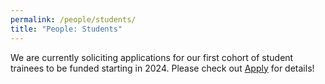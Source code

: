 ```yaml
---
permalink: /people/students/
title: "People: Students"
---
```


We are currently soliciting applications for our first cohort of student trainees to be funded starting in 2024.  Please check out [Apply](../apply/overview.md) for details!

